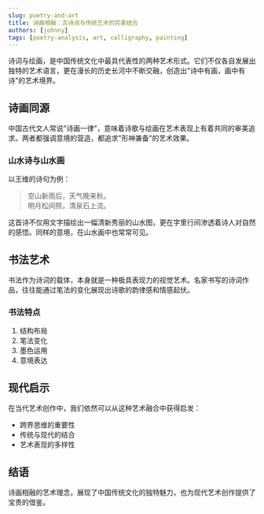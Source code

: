 ```yaml
---
slug: poetry-and-art
title: 诗画相融：古诗词与传统艺术的完美结合
authors: [johnny]
tags: [poetry-analysis, art, calligraphy, painting]
---
```


诗词与绘画，是中国传统文化中最具代表性的两种艺术形式。它们不仅各自发展出独特的艺术语言，更在漫长的历史长河中不断交融，创造出"诗中有画，画中有诗"的艺术境界。

<!--truncate-->

## 诗画同源

中国古代文人常说"诗画一律"，意味着诗歌与绘画在艺术表现上有着共同的审美追求。两者都强调意境的营造，都追求"形神兼备"的艺术效果。

### 山水诗与山水画

以王维的诗句为例：

> 空山新雨后，天气晚来秋。  
> 明月松间照，清泉石上流。

这首诗不仅用文字描绘出一幅清新秀丽的山水图，更在字里行间渗透着诗人对自然的感悟。同样的意境，在山水画中也常常可见。

## 书法艺术

书法作为诗词的载体，本身就是一种极具表现力的视觉艺术。名家书写的诗词作品，往往能通过笔法的变化展现出诗歌的韵律感和情感起伏。

### 书法特点

1. 结构布局
2. 笔法变化
3. 墨色运用
4. 意境表达

## 现代启示

在当代艺术创作中，我们依然可以从这种艺术融合中获得启发：

- 跨界思维的重要性
- 传统与现代的结合
- 艺术表现的多样性

## 结语

诗画相融的艺术理念，展现了中国传统文化的独特魅力，也为现代艺术创作提供了宝贵的借鉴。 